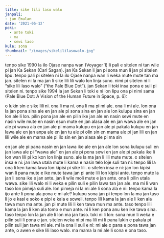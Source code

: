 ```yaml
---
title: sike lili laso walo
janpali:
- jan Emalan
date: '2021-06-12'
poki:
  - ante toki
  - ma
  - sewi laso
kule: sona
thumbnail: "/images/sikelililasowalo.jpg"
---
```


tenpo sike 1990 la ilo Ojase nanpa wan (Voyager 1) li pali e sitelen ni tan wile pi jan Ka
Sekan (Carl Sagan). jan Ka Sekan li jan pi sona mun li jan pi sitelen lipu. tenpo pali pi
sitelen ni la ilo Ojase nanpa wan li weka mute mute tan ma jan. sitelen ni la ma jan li
sike lili lili walo lon linja suno.
nimi pi sitelen ni li “sike lili laso walo” (“the Pale Blue Dot”). jan Sekan li toki insa pona
e suli pi sitelen ni. tenpo sike 1994 la jan Sekan li toki e ni lon lipu ona pi nimi sama
(Pale Blue Dot: A Vision of the Human Future in Space, p. 6):

o lukin sin e sike lili ni. ona li ma ni. ona li ma pi mi ale. ona li mi ale.
lon ona la jan pona sina ale
en jan ale pi sona sina
en jan ale lon kulupu sina
en jan lon ale li lon.
pilin pona jan ale
en pilin ike jan ale
en nasin sewi mute
en nasin wile mute
en nasin esun mute
en jan alasa ale
en jan wawa ale
en jan ale pi wawa ala
en jan ale pi mama kulupu
en jan ale pi pakala kulupu
en jan lawa ale
en jan anpa ale
en jan tu ale pi olin sin
en mama ale pi jan lili
en jan lili wile ale
en mama ale pi ilo sin
en jan alasa ale pi ma sin


en jan ale pi pana nasin
en jan lawa ike ale
en jan ale lon sona kulupu suli
en jan lawa ale pi “wawa ale”
en jan ale pi pona sewi
en jan ale pi pakala ike
li lon wan lili pi ko kon lon linja suno.
ale la ma jan li lili mute mute.
o sitelen insa e ni: jan lawa utala mute li kama e nasin telo loje suli tan ni:
tenpo lili la ona li ken kama lawa lon kipisi pi sike lili. o sitelen insa e ni: jan lon
kipisi wan li pana mute e ike mute tawa jan pi ante lili lon kipisi ante. tenpo
mute la jan li sona ike e jan ante. jan li wile moli mute e jan ante. ona li pilin
utala wawa.
sike lili walo ni li weka e pilin suli e pilin lawa tan jan ale. ma mi li wan taso lon
pimeja suli ale. lon pimeja ni la mi ale li sona ala e ni: tenpo kama la ijo ante li
pona ala pona e mi ale?
kulupu sona jan pi tenpo lon la ma jan taso li jo e kasi e soko e pipi e kala e
soweli. tenpo lili kama la jan ale li ken ala tawa mun ma ante. jan pi mute lili li
ken tawa mun ma ante. taso tenpo lili kama la jan li ken ala tomo e mun ante.
ni li ken pona anu ken ike tawa sina. taso tenpo lon la jan ale li lon ma jan taso.
toki ni li lon: sona mun li weka e pilin suli li pona e jan. sitelen weka ni pi ma lili
mi li pana lukin e pakala pi pilin suli jan tawa mi ale. mi la ona li suli e ni: mi ale
o pana e pona tawa jan ante, o awen e sike lili laso walo. ma mama la mi ale li
sona e ona taso.
